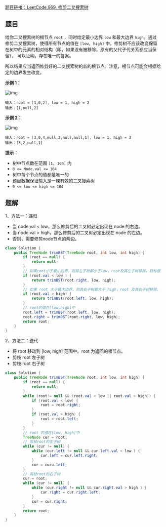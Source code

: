 [题目链接：LeetCode.669. 修剪二叉搜索树](https://leetcode-cn.com/problems/trim-a-binary-search-tree/)

## 题目

给你二叉搜索树的根节点 `root` ，同时给定最小边界 `low` 和最大边界 `high`。通过修剪二叉搜索树，使得所有节点的值在 `[low, high]` 中。修剪树不应该改变保留在树中的元素的相对结构（即，如果没有被移除，原有的父代子代关系都应当保留）。 可以证明，存在唯一的答案。

所以结果应当返回修剪好的二叉搜索树的新的根节点。注意，根节点可能会根据给定的边界发生改变。

**示例 1：**

![img](https://assets.leetcode.com/uploads/2020/09/09/trim1.jpg)

```
输入：root = [1,0,2], low = 1, high = 2
输出：[1,null,2]
```

**示例 2：**

![img](https://assets.leetcode.com/uploads/2020/09/09/trim2.jpg)

```
输入：root = [3,0,4,null,2,null,null,1], low = 1, high = 3
输出：[3,2,null,1]
```

**提示：**

- 树中节点数在范围 `[1, 104]` 内
- `0 <= Node.val <= 104`
- 树中每个节点的值都是唯一的
- 题目数据保证输入是一棵有效的二叉搜索树
- `0 <= low <= high <= 104`

## 题解

1、方法一：递归

* 当 node.val < low，那么修剪后的二叉树必定出现在 node 的右边。
* 当 node.val > high，那么修剪后的二叉树必定出现在 node 的左边。
* 否则，需要修剪node节点的两边。

```java
class Solution {
    public TreeNode trimBST(TreeNode root, int low, int high) {
        if (root == null) {
            return null;
        }
        // 如果root小于最小边界，则其左子树都小于low，root及其左子树移除，目标根节点在右子树中，递归修剪右子树
        if (root.val < low ) {
            return trimBST(root.right, low, high);
        }
        // 如果 root 大于最大边界，则其右子树都大于 high，root 及其右子树移除，递归修剪左子树 
        if (root.val > high) {
            return trimBST(root.left, low, high);
        }
        // root的值在[low,high]中
        root.left = trimBST(root.left, low, high);
        root.right = trimBST(root.right, low, high);
        return root;
    }
}
```

2、方法二：迭代

* 将 root 移动到 [low, high] 范围中。root 为返回的根节点。
* 剪枝 root 左子树
* 剪枝 root 右子树

```java
class Solution {
    public TreeNode trimBST(TreeNode root, int low, int high) {
        if (root == null) {
            return null;
        }
        while (root!= null && (root.val < low || root.val > high)) {
            if (root.val < low) {
                root = root.right;
            }
            if (root.val > high) {
                root = root.left;
            }
        }
        // root 的值在[low, high]中
        TreeNode cur = root;
        // 剪枝root的左子树
        while (cur != null) {
            while (cur.left != null && cur.left.val < low ) {
                cur.left = cur.left.right;
            }
            cur = curu.left;
        }
        // 剪枝root的右子树
        cur = root;
        while (cur != null) {
            while (cur.right != null && cur.right.val > high ) {
                cur.right = cur.right.left;
            }
            cur = cur.right;
        }
        return root;
    }
}
```

